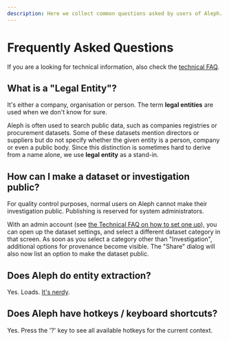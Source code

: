 ```yaml
---
description: Here we collect common questions asked by users of Aleph.
---
```


# Frequently Asked Questions

If you are a looking for technical information, also check the [technical FAQ](../developers/technical-faq/).

## What is a "Legal Entity"?

It's either a company, organisation or person. The term **legal entities** are used when we don't know for sure.

Aleph is often used to search public data, such as companies registries or procurement datasets. Some of these datasets mention directors or suppliers but do not specify whether the given entity is a person, company or even a public body. Since this distinction is sometimes hard to derive from a name alone, we use **legal entity** as a stand-in.

## How can I make a dataset or investigation public?

For quality control purposes, normal users on Aleph cannot make their investigation public. Publishing is reserved for system administrators.

With an admin account \(see [the Technical FAQ on how to set one up](../developers/technical-faq/#how-can-i-make-an-admin-user)\), you can open up the dataset settings, and select a different dataset category in that screen. As soon as you select a category other than "Investigation", additional options for provenance become visible. The "Share" dialog will also now list an option to make the dataset public.

## Does Aleph do entity extraction?

Yes. Loads. [It's nerdy](../developers/technical-faq/#how-does-aleph-extract-named-entities-from-text).

## Does Aleph have hotkeys / keyboard shortcuts?

Yes. Press the '?' key to see all available hotkeys for the current context.

